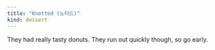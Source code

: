 ```yaml
---
title: "Knotted (노티드)"
kind: dessert
---
```

They had really tasty donuts. They run out quickly though, so go early.